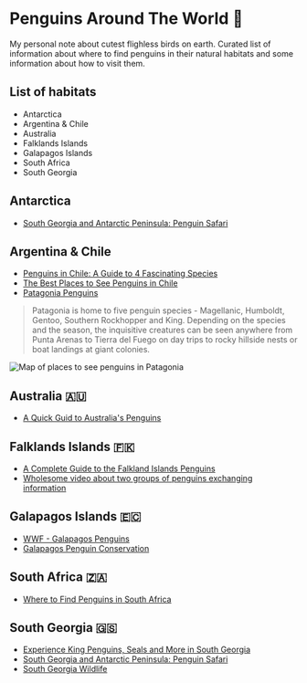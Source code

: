 # Penguins Around The World 🐧

My personal note about cutest flighless birds on earth. Curated list of information about where to find penguins in their natural habitats and some information about how to visit them.

## List of habitats
- Antarctica
- Argentina & Chile
- Australia
- Falklands Islands
- Galapagos Islands
- South Africa
- South Georgia


## Antarctica
- [South Georgia and Antarctic Peninsula: Penguin Safari](https://www.quarkexpeditions.com/expeditions/south-georgia-and-antarctic-peninsula-penguin-safari)

## Argentina & Chile
- [Penguins in Chile: A Guide to 4 Fascinating Species](https://www.ietravel.com/blog/penguins-chile-guide-4-fascinating-species)
- [The Best Places to See Penguins in Chile](https://theculturetrip.com/south-america/chile/articles/the-best-places-to-see-penguins-in-chile/)
- [Patagonia Penguins](https://www.swoop-patagonia.com/visit/wildlife/penguins)
> Patagonia is home to five penguin species - Magellanic, Humboldt, Gentoo, Southern Rockhopper and King. Depending on the species and the season, the inquisitive creatures can be seen anywhere from Punta Arenas to Tierra del Fuego on day trips to rocky hillside nests or boat landings at giant colonies.

![Map of places to see penguins in Patagonia](https://swoop-patagonia.imgix.net/SWO_5_NMAP_ALL_Where-can-I-see-penguins-in-Patagonia.png?auto=format,enhance,compress&fit=crop&q=90)

## Australia 🇦🇺
- [A Quick Guid to Australia's Penguins](https://www.australiangeographic.com.au/topics/wildlife/2018/04/a-quick-guide-to-australias-penguins/)

## Falklands Islands 🇫🇰
- [A Complete Guide to the Falkland Islands Penguins](https://www.lelongweekend.com/guide-falkland-islands-penguins/)
- [Wholesome video about two groups of penguins exchanging information](https://imgur.com/gallery/clAZcrG)

## Galapagos Islands 🇪🇨
- [WWF - Galapagos Penguins](https://www.worldwildlife.org/species/galapagos-penguin)
- [Galapagos Penguin Conservation](https://www.galapagos.org/conservation/our-work/ecosystem-restoration/increasing-the-galapagos-penguin-population/)

## South Africa 🇿🇦
- [Where to Find Penguins in South Africa](https://www.sa-venues.com/penguin-locations.htm)

## South Georgia 🇬🇸
- [Experience King Penguins, Seals and More in South Georgia](https://oceanwide-expeditions.com/blog/experience-king-penguins-seals-and-more-in-south-georgia)
- [South Georgia and Antarctic Peninsula: Penguin Safari](https://www.quarkexpeditions.com/expeditions/south-georgia-and-antarctic-peninsula-penguin-safari)
- [South Georgia Wildlife](https://www.swoop-antarctica.com/travel/wildlife/south-georgia)
